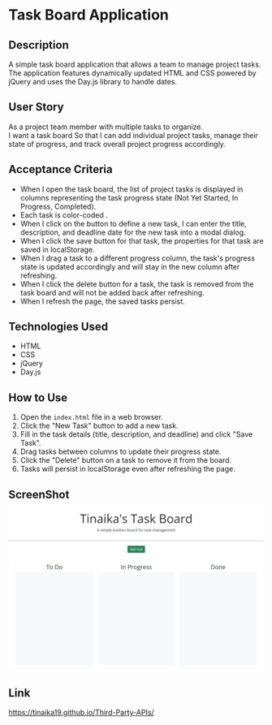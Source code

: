 # Task Board Application

## Description
A simple task board application that allows a team to manage project tasks. The application features dynamically updated HTML and CSS powered by jQuery and uses the Day.js library to handle dates.

## User Story
As a project team member with multiple tasks to organize.<br>
I want a task board 
So that I can add individual project tasks, manage their state of progress, and track overall project progress accordingly.

## Acceptance Criteria
- When I open the task board, the list of project tasks is displayed in columns representing the task progress state (Not Yet Started, In Progress, Completed).<br>
- Each task is color-coded .<br>
- When I click on the button to define a new task, I can enter the title, description, and deadline date for the new task into a modal dialog.<br>
- When I click the save button for that task, the properties for that task are saved in localStorage.<br>
- When I drag a task to a different progress column, the task's progress state is updated accordingly and will stay in the new column after refreshing.<br>
- When I click the delete button for a task, the task is removed from the task board and will not be added back after refreshing.<br>
- When I refresh the page, the saved tasks persist.

## Technologies Used
- HTML<br>
- CSS<br>
- jQuery<br>
- Day.js<br>

## How to Use
1. Open the `index.html` file in a web browser.<br>
2. Click the "New Task" button to add a new task.<br>
3. Fill in the task details (title, description, and deadline) and click "Save Task".<br>
4. Drag tasks between columns to update their progress state.<br>
5. Click the "Delete" button on a task to remove it from the board.<br>
6. Tasks will persist in localStorage even after refreshing the page.<br>


## ScreenShot
![screenshot](assets/screenshot.JPG)


## Link
https://tinaika19.github.io/Third-Party-APIs/
